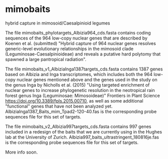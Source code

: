 # mimobaits
hybrid capture in mimosoid/Caesalpinioid legumes

The file mimobaits_phylotargets_Albizia964_cds.fasta contains coding sequences of the 964 low-copy nuclear genes that are described by Koenen et al. (submitted) "Hybrid capture of 964 nuclear genes resolves generic-level evolutionary relationships in the mimosoid clade (Leguminosae-Caesalpinioideae) and reveals a putative hard polytomy that spawned a large pantropical radiation".

The file mimobaits_v1_AlbiziaInga1387targets_cds.fasta contains 1387 genes based on Albizia and Inga transcriptomes, which includes both the 964 low-copy nuclear genes mentioned above and the genes used in the study on the genus Inga by Nicholls et al. (2015) "Using targeted enrichment of nuclear genes to increase phylogenetic resolution in the neotropical rain forest genus Inga (Leguminosae: Mimosoideae)" Frontiers in Plant Science https://doi.org/10.3389/fpls.2015.00710, as well as some additional "functional" genes that have not been analyzed yet. AlbiziaInga1387_Baits_mim_Tpad2-120-40.fas is the corresponding probe sequences file for this set of targets.

The file mimobaits_v2_Albizia997targets_cds.fasta contains 997 genes included in a redesign of the baits that we are currently using in the Hughes lab at the University of Zurich. Albizia997_baits_ultrastringent_180816je.fas is the corresponding probe sequences file for this set of targets.

More info soon.
